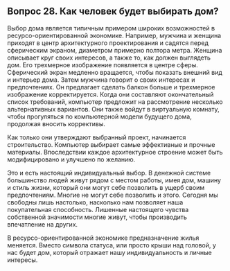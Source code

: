 ## Вопрос 28. Как человек будет выбирать дом?

Выбор дома является типичным примером широких возможностей в ресурсо-ориентированной экономике. Например, мужчина и женщина приходят в центр архитектурного проектирования и садятся перед сферическим экраном, диаметром примерно полтора метра. Женщина описывает круг своих интересов, а также то, как должен выглядеть дом. Его трехмерное изображение появляется в центре сферы. Сферический экран медленно вращается, чтобы показать внешний вид и интерьер дома. Затем мужчина говорит о своих интересах и предпочтениях. Он предлагает сделать балкон больше и трехмерное изображение корректируется. Когда они составляют окончательный список требований, компьютер предложит на рассмотрение несколько альтернативных вариантов. Они также войдут в виртуальную комнату, чтобы прогуляться по компьютерной модели будущего дома, продолжая вносить коррективы.

Как только они утверждают выбранный проект, начинается строительство. Компьютер выбирает самые эффективные и прочные материалы. Впоследствии каждое архитектурное строение может быть модифицировано и улучшено по желанию.

Это и есть настоящий индивидуальный выбор. В денежной системе большинство людей живут рядом с местом работы, имея дом, машину и стиль жизни, который они могут себе позволить в ущерб своим предпочтениям. Многие не могут себе позволить и этого. Сегодня мы свободны лишь настолько, насколько нам позволяет наша покупательная способность. Лишенные настоящего чувства собственной значимости многие живут, чтобы производить впечатление на других.

В ресурсо-ориентированной экономике предназначение жилья меняется. Вместо символа статуса, или просто крыши над головой, у нас будет дом, который отражает нашу индивидуальность и личные интересы.